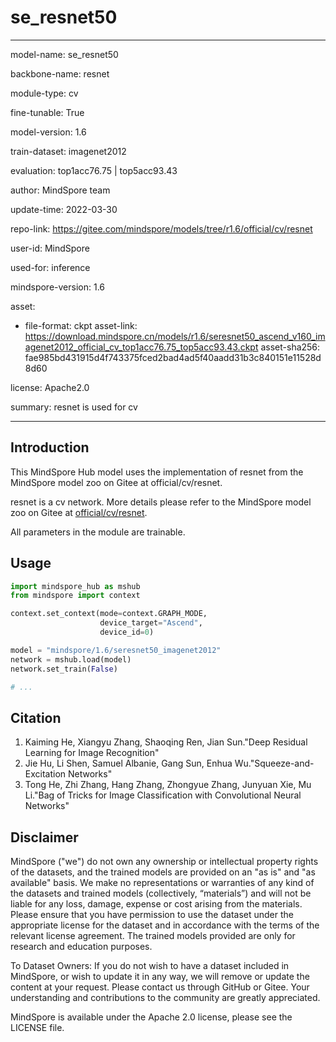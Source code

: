 # se_resnet50

---

model-name: se_resnet50

backbone-name: resnet

module-type: cv

fine-tunable: True

model-version: 1.6

train-dataset: imagenet2012

evaluation: top1acc76.75 | top5acc93.43

author: MindSpore team

update-time: 2022-03-30

repo-link: <https://gitee.com/mindspore/models/tree/r1.6/official/cv/resnet>

user-id: MindSpore

used-for: inference

mindspore-version: 1.6

asset:

-
    file-format: ckpt
    asset-link: <https://download.mindspore.cn/models/r1.6/seresnet50_ascend_v160_imagenet2012_official_cv_top1acc76.75_top5acc93.43.ckpt>
    asset-sha256: fae985bd431915d4f743375fced2bad4ad5f40aadd31b3c840151e11528d8d60

license: Apache2.0

summary: resnet is used for cv

---

## Introduction

This MindSpore Hub model uses the implementation of resnet from the MindSpore model zoo on Gitee at official/cv/resnet.

resnet is a cv network. More details please refer to the MindSpore model zoo on Gitee at [official/cv/resnet](https://gitee.com/mindspore/models/blob/r1.6/official/cv/resnet/README.md).

All parameters in the module are trainable.

## Usage

```python
import mindspore_hub as mshub
from mindspore import context

context.set_context(mode=context.GRAPH_MODE,
                    device_target="Ascend",
                    device_id=0)

model = "mindspore/1.6/seresnet50_imagenet2012"
network = mshub.load(model)
network.set_train(False)

# ...
```

## Citation

1. Kaiming He, Xiangyu Zhang, Shaoqing Ren, Jian Sun."Deep Residual Learning for Image Recognition"
2. Jie Hu, Li Shen, Samuel Albanie, Gang Sun, Enhua Wu."Squeeze-and-Excitation Networks"
3. Tong He, Zhi Zhang, Hang Zhang, Zhongyue Zhang, Junyuan Xie, Mu Li."Bag of Tricks for Image Classification with Convolutional Neural Networks"

## Disclaimer

MindSpore ("we") do not own any ownership or intellectual property rights of the datasets, and the trained models are provided on an "as is" and "as available" basis. We make no representations or warranties of any kind of the datasets and trained models (collectively, “materials”) and will not be liable for any loss, damage, expense or cost arising from the materials. Please ensure that you have permission to use the dataset under the appropriate license for the dataset and in accordance with the terms of the relevant license agreement. The trained models provided are only for research and education purposes.

To Dataset Owners: If you do not wish to have a dataset included in MindSpore, or wish to update it in any way, we will remove or update the content at your request. Please contact us through GitHub or Gitee. Your understanding and contributions to the community are greatly appreciated.

MindSpore is available under the Apache 2.0 license, please see the LICENSE file.

